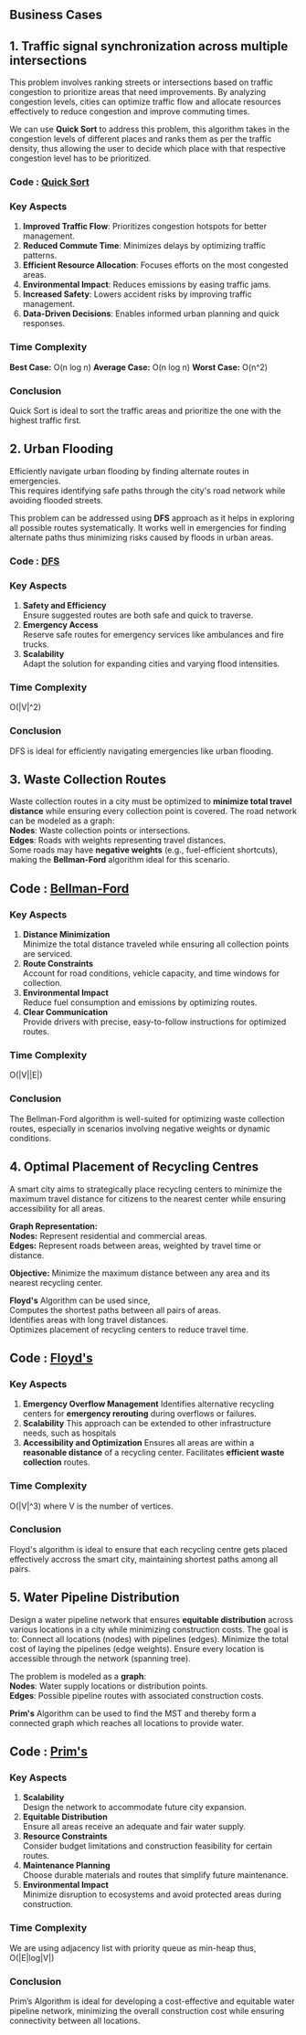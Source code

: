 ## **Business Cases**

## **1. Traffic signal synchronization across multiple intersections**

This problem involves ranking streets or intersections based on traffic congestion to prioritize areas that need improvements. By analyzing congestion levels, cities can optimize traffic flow and allocate resources effectively to reduce congestion and improve commuting times.

We can use **Quick Sort** to address this problem, this algorithm takes in the congestion levels of different places and ranks them as per the traffic density, thus allowing the user to decide which place with that respective congestion level has to be prioritized.

### Code : [Quick Sort](https://github.com/Sahana8866/rsahana.github.io/blob/main/traffic_quick_sort.cpp)


### Key Aspects

1. **Improved Traffic Flow**: Prioritizes congestion hotspots for better management.
2. **Reduced Commute Time**: Minimizes delays by optimizing traffic patterns.
3. **Efficient Resource Allocation**: Focuses efforts on the most congested areas.
4. **Environmental Impact**: Reduces emissions by easing traffic jams.
5. **Increased Safety**: Lowers accident risks by improving traffic management.
6. **Data-Driven Decisions**: Enables informed urban planning and quick responses.

### Time Complexity
**Best Case:** O(n log n) 
**Average Case:** O(n log n)
 **Worst Case:** O(n^2)

### Conclusion
Quick Sort is ideal to sort the traffic areas and prioritize the one with the highest traffic first.

## **2. Urban Flooding**
Efficiently navigate urban flooding by finding alternate routes in emergencies.  
This requires identifying safe paths through the city's road network while avoiding flooded streets.
  
This problem can be addressed using **DFS** approach as it helps in exploring all possible routes systematically. It works well in emergencies for finding alternate paths thus minimizing risks caused by floods in urban areas.

### Code : [DFS](https://github.com/Sahana8866/rsahana.github.io/blob/main/flooding_dfs.cpp)

### Key Aspects

1. **Safety and Efficiency**  
   Ensure suggested routes are both safe and quick to traverse.  
2. **Emergency Access**  
   Reserve safe routes for emergency services like ambulances and fire trucks.
3. **Scalability**  
   Adapt the solution for expanding cities and varying flood intensities.  

### Time Complexity
O(|V|^2)

### Conclusion
DFS is ideal for efficiently navigating emergencies like urban flooding.

## **3. Waste Collection Routes**

Waste collection routes in a city must be optimized to **minimize total travel distance** while ensuring every collection point is covered. The road network can be modeled as a graph:                                                                                                                                             
 **Nodes**: Waste collection points or intersections.                                                                                                              
**Edges**: Roads with weights representing travel distances.                                                                                                       
Some roads may have **negative weights** (e.g., fuel-efficient shortcuts), making the **Bellman-Ford** algorithm ideal for this scenario.                          

## Code : [Bellman-Ford](https://github.com/Sahana8866/rsahana.github.io/blob/main/WasteC_BellF.cpp)

### Key Aspects

1. **Distance Minimization**  
    Minimize the total distance traveled while ensuring all collection points are serviced.
2.  **Route Constraints**  
    Account for road conditions, vehicle capacity, and time windows for collection.
3. **Environmental Impact**  
    Reduce fuel consumption and emissions by optimizing routes.
4. **Clear Communication**  
   Provide drivers with precise, easy-to-follow instructions for optimized routes.

### Time Complexity
 O(|V||E|)

### Conclusion
The Bellman-Ford algorithm is well-suited for optimizing waste collection routes, especially in scenarios involving negative weights or dynamic conditions.

## **4. Optimal Placement of Recycling Centres**

A smart city aims to strategically place recycling centers to minimize the maximum travel distance for citizens to the nearest center while ensuring accessibility for all areas.

**Graph Representation:**                                                                                                                                          
**Nodes:** Represent residential and commercial areas.                                                                                                             
**Edges:** Represent roads between areas, weighted by travel time or distance.                                                                                     

**Objective:**
Minimize the maximum distance between any area and its nearest recycling center.
    
**Floyd's** Algorithm can be used since,                                                                                                                           
Computes the shortest paths between all pairs of areas.                                                                                                            
Identifies areas with long travel distances.                                                                                                                       
Optimizes placement of recycling centers to reduce travel time.                                                                                                    

## Code : [Floyd's](https://github.com/Sahana8866/rsahana.github.io/blob/main/recycle_floyd.cpp)

### Key Aspects

1. **Emergency Overflow Management**
   Identifies alternative recycling centers for **emergency rerouting** during overflows or failures.
2. **Scalability**
   This approach can be extended to other infrastructure needs, such as hospitals
3. **Accessibility and Optimization**
   Ensures all areas are within a **reasonable distance** of a recycling center.
   Facilitates **efficient waste collection** routes.

### Time Complexity
O(|V|^3) where V is the number of vertices.

### Conclusion
Floyd's algorithm is ideal to ensure that each recycling centre gets placed effectively accross the smart city, maintaining shortest paths among all pairs.

## **5. Water Pipeline Distribution**

Design a water pipeline network that ensures **equitable distribution** across various locations in a city while minimizing construction costs. The goal is to:
Connect all locations (nodes) with pipelines (edges).
Minimize the total cost of laying the pipelines (edge weights).
Ensure every location is accessible through the network (spanning tree).

The problem is modeled as a **graph**:                                                                                                                             
**Nodes**: Water supply locations or distribution points.                                                                                                          
**Edges**: Possible pipeline routes with associated construction costs.                                                                                            

**Prim's** Algorithm can be used to find the MST  and thereby form a connected graph which reaches all locations to provide water.

## Code : [Prim's](https://github.com/Sahana8866/rsahana.github.io/blob/main/water_prim.cpp)

### Key Aspects
1. **Scalability**  
   Design the network to accommodate future city expansion.
2. **Equitable Distribution**  
   Ensure all areas receive an adequate and fair water supply.
3. **Resource Constraints**  
   Consider budget limitations and construction feasibility for certain routes. 
4. **Maintenance Planning**  
   Choose durable materials and routes that simplify future maintenance.  
5. **Environmental Impact**  
    Minimize disruption to ecosystems and avoid protected areas during construction.
   
### Time Complexity
We are using adjacency list with priority queue as min-heap thus, O(|E|log|V|)

### Conclusion
Prim’s Algorithm is ideal for developing a cost-effective and equitable water pipeline network, minimizing the overall construction cost while ensuring connectivity between all locations. 
